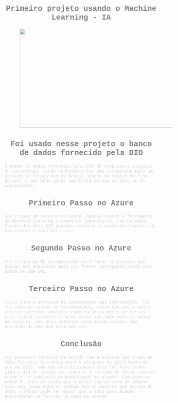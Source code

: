 # <h1>Primeiro projeto usando o Machine Learning - IA </h1>

<img decoding="async" fetchpriority="high" width="530" height="324" src="https://cest.tech/wp-content/uploads/2020/10/moving-colud_orig.gif" class="attachment-large size-large" alt="">

## <h2>Foi usado nesse projeto o banco de dados fornecido pela DIO</h2> 

 <p> O banco de dados oferecido pela DIO dá respeito a alugueis de bicicletas, sendo necessário faz uma estimativa para um periodo de ferias que no Brasil ocorre no meio e no final do ano, o que pode gerar uma falta de mao de obra ou de equipamento.

## <h2>Primeiro Passo no Azure</h2>
<p> Foi criado um recurso no Azure, depois usando a ferramenta de Machine learning criamos um laboratorio, com os dados fornecidos pela DIO podemos explorar o mundo de alugueis de bicicletas e suas metricas. 


## <h2>Segundo Passo no Azure</h2>
<p>Foi criado um ML Automatizado para fazer um projeto que possar ser analisado mais pra frente carregando assim seus dados de uma URL

## <h2>Terceiro Passo no Azure</h2>
<p> Feito todo o processo de implantação das informações, foi iniciada os testes de extremidades, visto que pra o nosso projeto queremos analisar como foram os meses de férias mais especificamente o natal visto que onde mais se passa em familia, dos anos anterior para assim criamos uma projeção do ano que está por vir.


## <h2>Conclusão</h2>
<p> Foi possivel concluir de acordo com a analise que o ano de 2022 foi mais lucrativo para o alugueis de bicicletas do que em 2023, uma das possibilidades para tal fato tenha sido o dia da semana que ocorreu o feriado de Natal, quanto maior o feriado mais probabilidade de alugar. Com isso em mente e tento em vista que o natal cai no meio de semana esse ano, pode esperar também lucros menores que no ano de 2022, contudo pode ser maior que o 2023 pois acabar acarretando um feriado no meio da semana



<style>
h1,h2{
    color: Gray;
    text-align: center; 
    font-size: 25px;
    font-family: Courier New; 
}

p{
    color: LightGray;
    font-family:Courier;
}

img{
    margin-left: 50px;
    width: 600px;
    padding-top: 5px;
    padding-bottom: 5px;

}
</style>









